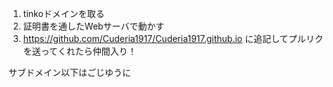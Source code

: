 1. tinkoドメインを取る
2. 証明書を通したWebサーバで動かす
3. https://github.com/Cuderia1917/Cuderia1917.github.io に追記してプルリクを送ってくれたら仲間入り！

サブドメイン以下はごじゆうに

